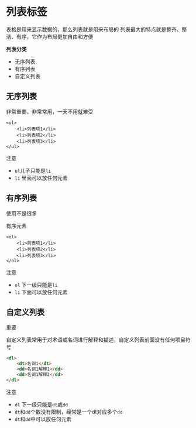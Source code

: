 
# 列表标签

表格是用来显示数据的，那么列表就是用来布局的
列表最大的特点就是整齐、整洁、有序，它作为布局更加自由和方便


**列表分类**

- 无序列表
- 有序列表
- 自定义列表



## 无序列表

非常重要，非常常用，一天不用就难受

```
<ul>
    <li>列表项1</li>
    <li>列表项2</li>
    <li>列表项3</li>
</ul>
```

注意
- `ul`儿子只能是`li`
- `li` 里面可以放任何元素


## 有序列表
使用不是很多

有序元素

```
<ol>
    <li>列表项1</li>
    <li>列表项2</li>
    <li>列表项3</li>
</ol>
```

注意
- `ol` 下一级只能是`li`
- `li` 下面可以放任何元素




## 自定义列表
重要

自定义列表常用于对术语或名词进行解释和描述，自定义列表前面没有任何项目符号

```html
<dl>
    <dt>名词1</dt>
    <dd>名词1解释1</dd>
    <dd>名词1解释2</dd>
</dl>
```

注意
- `dl` 下一级只能是`dt`或`dd`
- `dt`和`dd`个数没有限制，经常是一个dt对应多个`dd`
- `dt`和`dd`中可以放任何元素
